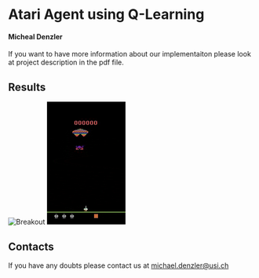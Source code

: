 # Atari Agent using Q-Learning

#### Micheal Denzler

If you want to have more information about our implementaiton please look at project description in the pdf file.

## Results
![Breakout](BreakoutGIF.gif)
![Assault](AssaultGIF.gif)

## Contacts 

If you have any doubts please contact us at michael.denzler@usi.ch

